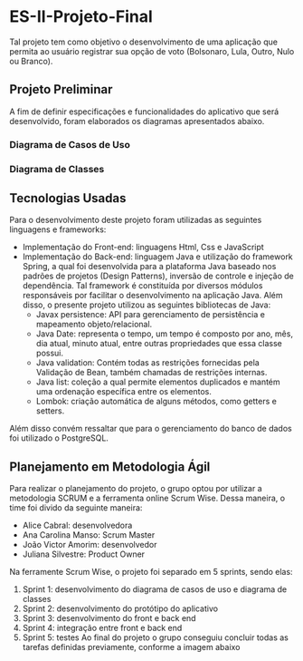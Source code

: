 # ES-II-Projeto-Final
Tal projeto tem como objetivo o desenvolvimento de uma aplicação que permita ao usuário registrar sua opção de voto (Bolsonaro, Lula, Outro, Nulo ou Branco).
##  Projeto Preliminar
A fim de definir especificações e funcionalidades do aplicativo que será desenvolvido, foram elaborados os diagramas apresentados abaixo.
### Diagrama de Casos de Uso

### Diagrama de Classes

##  Tecnologias Usadas
Para o desenvolvimento deste projeto foram utilizadas as seguintes linguagens  e frameworks:
* Implementação do Front-end: linguagens Html, Css e JavaScript
* Implementação do Back-end: linguagem Java e utilização do framework Spring, a qual foi desenvolvida para a plataforma Java baseado nos padrões de projetos (Design Patterns), inversão de controle e injeção de dependência. Tal framework é constituída por diversos módulos responsáveis por facilitar o desenvolvimento na aplicação Java. Além disso, o presente projeto utilizou as seguintes bibliotecas de Java:
  * Javax persistence: API para gerenciamento de persistência e mapeamento objeto/relacional.
  * Java Date: representa o tempo, um tempo é composto por ano, mês, dia atual, minuto atual, entre outras propriedades que essa classe possui.
  * Java validation: Contém todas as restrições fornecidas pela Validação de Bean, também chamadas de restrições internas.
  * Java list: coleção a qual permite elementos duplicados e mantém uma ordenação específica entre os elementos.
  * Lombok: criação automática de alguns métodos, como getters e setters.

Além disso convém ressaltar que para o gerenciamento do banco de dados foi utilizado o PostgreSQL.

## Planejamento em Metodologia Ágil
Para realizar o planejamento do projeto, o grupo optou por utilizar a metodologia SCRUM e a ferramenta online Scrum Wise. Dessa maneira, o time foi divido da 
seguinte maneira:
* Alice Cabral: desenvolvedora
* Ana Carolina Manso: Scrum Master
* João Victor Amorim: desenvolvedor
* Juliana Silvestre: Product Owner

Na ferramente Scrum Wise, o projeto foi separado em 5 sprints, sendo elas:
1. Sprint 1: desenvolvimento do diagrama de casos de uso e diagrama de classes
2. Sprint 2: desenvolvimento do protótipo do aplicativo 
3. Sprint 3: desenvolvimento do front e back end
4. Sprint 4: integração entre front e back end
5. Sprint 5: testes
Ao final do projeto o grupo conseguiu concluir todas as tarefas definidas previamente, conforme a imagem abaixo

